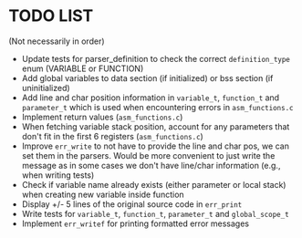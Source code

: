 # TODO LIST
(Not necessarily in order)

* Update tests for parser_definition to check the correct `definition_type` enum (VARIABLE or FUNCTION)
* Add global variables to data section (if initialized) or bss section (if uninitialized)
* Add line and char position information in `variable_t`, `function_t` and `parameter_t` which is used when encountering errors in `asm_functions.c`
* Implement return values (`asm_functions.c`)
* When fetching variable stack position, account for any parameters that don't fit in the first 6 registers (`asm_functions.c`)
* Improve `err_write` to not have to provide the line and char pos, we can set them in the parsers. Would be more convenient to just write the message as in some cases we don't have line/char information (e.g., when writing tests)
* Check if variable name already exists (either parameter or local stack) when creating new variable inside function
* Display +/- 5 lines of the original source code in `err_print`
* Write tests for `variable_t`, `function_t`, `parameter_t` and `global_scope_t`
* Implement `err_writef` for printing formatted error messages
